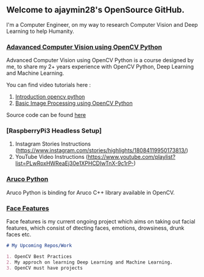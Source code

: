 ## Welcome to ajaymin28's OpenSource GitHub.

I'm a Computer Engineer, on my way to research Computer Vision and Deep Learning to help Humanity.

### [Adavanced Computer Vision using OpenCV Python](https://github.com/ajaymin28/Advanced-Computer-Vision-using-OpenCV-Python)

Advanced Computer Vision using OpenCV Python is a course designed by me, to share my 2+ years experience with OpenCV Python, Deep Learning and Machine Learning.

You can find video tutorials here : 
1. [Introduction opencv python](https://www.youtube.com/playlist?list=PLwRoxHWReaEhVFjTeKlifKUimbw6ZyV7K)
2. [Basic Image Processing using OpenCV Python](https://www.youtube.com/playlist?list=PLwRoxHWReaEiW7Jre38mlmzCZr2GPetIs)

Source code can be found [here](https://github.com/ajaymin28/Advanced-Computer-Vision-using-OpenCV-Python)

### [RaspberryPi3 Headless Setup]

1. Instagram Stories Instructions (https://www.instagram.com/stories/highlights/18084119950173813/)
2. YouTube Video Instructions (https://www.youtube.com/playlist?list=PLwRoxHWReaEj30e1XPHCDIwTnX-9c1rP-)

### [Aruco Python](https://github.com/ajaymin28/Aruco_python)

Aruco Python is binding for Aruco C++ library available in OpenCV.

### [Face Features](https://face-features.herokuapp.com/)

Face features is my current ongoing project which aims on taking out facial features, which consist of dtecting faces, emotions, drowsiness, drunk faces etc.


```markdown
# My Upcoming Repos/Work 

1. OpenCV Best Practices
2. My approch on learning Deep Learning and Machine Learning.
3. OpenCV must have projects

```
